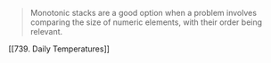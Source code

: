 
> Monotonic stacks are a good option when a problem involves comparing the size of numeric elements, with their order being relevant.

[[739. Daily Temperatures]]